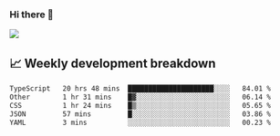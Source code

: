 ### Hi there 👋
<img align="center" src="https://github-readme-stats.vercel.app/api?username=Tumao727&show_icons=true&hide_title=true&theme=dracula" />


## 📈 Weekly development breakdown
<!--START_SECTION:waka-->

```txt
TypeScript   20 hrs 48 mins  █████████████████████░░░░   84.01 %
Other        1 hr 31 mins    █▓░░░░░░░░░░░░░░░░░░░░░░░   06.14 %
CSS          1 hr 24 mins    █▒░░░░░░░░░░░░░░░░░░░░░░░   05.65 %
JSON         57 mins         █░░░░░░░░░░░░░░░░░░░░░░░░   03.86 %
YAML         3 mins          ░░░░░░░░░░░░░░░░░░░░░░░░░   00.23 %
```

<!--END_SECTION:waka-->